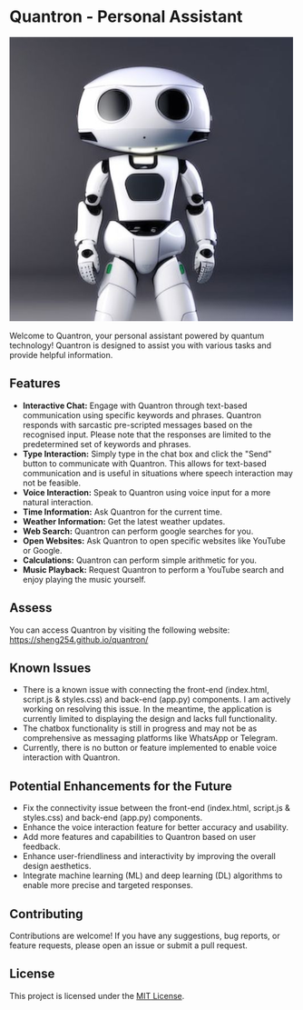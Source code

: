 # Quantron - Personal Assistant

![Quantron](Quantron.jpg)

Welcome to Quantron, your personal assistant powered by quantum technology! Quantron is designed to assist you with various tasks and provide helpful information.

## Features
- **Interactive Chat:** Engage with Quantron through text-based communication using specific keywords and phrases. Quantron responds with sarcastic pre-scripted messages based on the recognised input. Please note that the responses are limited to the predetermined set of keywords and phrases.
- **Type Interaction:** Simply type in the chat box and click the "Send" button to communicate with Quantron. This allows for text-based communication and is useful in situations where speech interaction may not be feasible.
- **Voice Interaction:** Speak to Quantron using voice input for a more natural interaction. 
- **Time Information:** Ask Quantron for the current time.
- **Weather Information:** Get the latest weather updates.
- **Web Search:** Quantron can perform google searches for you.
- **Open Websites:** Ask Quantron to open specific websites like YouTube or Google.
- **Calculations:** Quantron can perform simple arithmetic for you.
- **Music Playback:** Request Quantron to perform a YouTube search and enjoy playing the music yourself.

## Assess
You can access Quantron by visiting the following website: https://sheng254.github.io/quantron/


## Known Issues
- There is a known issue with connecting the front-end (index.html, script.js & styles.css) and back-end (app.py) components. I am actively working on resolving this issue. In the meantime, the application is currently limited to displaying the design and lacks full functionality.
- The chatbox functionality is still in progress and may not be as comprehensive as messaging platforms like WhatsApp or Telegram.
- Currently, there is no button or feature implemented to enable voice interaction with Quantron.

## Potential Enhancements for the Future
- Fix the connectivity issue between the front-end (index.html, script.js & styles.css) and back-end (app.py) components.
- Enhance the voice interaction feature for better accuracy and usability.
- Add more features and capabilities to Quantron based on user feedback.
- Enhance user-friendliness and interactivity by improving the overall design aesthetics.
- Integrate machine learning (ML) and deep learning (DL) algorithms to enable more precise and targeted responses.

## Contributing
Contributions are welcome! If you have any suggestions, bug reports, or feature requests, please open an issue or submit a pull request.

## License
This project is licensed under the [MIT License](LICENSE).
